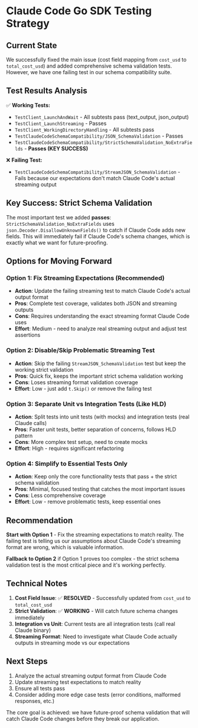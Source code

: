 # Claude Code Go SDK Testing Strategy

## Current State

We successfully fixed the main issue (cost field mapping from `cost_usd` to `total_cost_usd`) and added comprehensive schema validation tests. However, we have one failing test in our schema compatibility suite.

## Test Results Analysis

✅ **Working Tests:**

- `TestClient_LaunchAndWait` - All subtests pass (text_output, json_output)
- `TestClient_LaunchStreaming` - Passes
- `TestClient_WorkingDirectoryHandling` - All subtests pass
- `TestClaudeCodeSchemaCompatibility/JSON_SchemaValidation` - Passes
- `TestClaudeCodeSchemaCompatibility/StrictSchemaValidation_NoExtraFields` - **Passes (KEY SUCCESS)**

❌ **Failing Test:**

- `TestClaudeCodeSchemaCompatibility/StreamJSON_SchemaValidation` - Fails because our expectations don't match Claude Code's actual streaming output

## Key Success: Strict Schema Validation

The most important test we added **passes**: `StrictSchemaValidation_NoExtraFields` uses `json.Decoder.DisallowUnknownFields()` to catch if Claude Code adds new fields. This will immediately fail if Claude Code's schema changes, which is exactly what we want for future-proofing.

## Options for Moving Forward

### Option 1: Fix Streaming Expectations (Recommended)

- **Action**: Update the failing streaming test to match Claude Code's actual output format
- **Pros**: Complete test coverage, validates both JSON and streaming outputs
- **Cons**: Requires understanding the exact streaming format Claude Code uses
- **Effort**: Medium - need to analyze real streaming output and adjust test assertions

### Option 2: Disable/Skip Problematic Streaming Test

- **Action**: Skip the failing `StreamJSON_SchemaValidation` test but keep the working strict validation
- **Pros**: Quick fix, keeps the important strict schema validation working
- **Cons**: Loses streaming format validation coverage
- **Effort**: Low - just add `t.Skip()` or remove the failing test

### Option 3: Separate Unit vs Integration Tests (Like HLD)

- **Action**: Split tests into unit tests (with mocks) and integration tests (real Claude calls)
- **Pros**: Faster unit tests, better separation of concerns, follows HLD pattern
- **Cons**: More complex test setup, need to create mocks
- **Effort**: High - requires significant refactoring

### Option 4: Simplify to Essential Tests Only

- **Action**: Keep only the core functionality tests that pass + the strict schema validation
- **Pros**: Minimal, focused testing that catches the most important issues
- **Cons**: Less comprehensive coverage
- **Effort**: Low - remove problematic tests, keep essential ones

## Recommendation

**Start with Option 1** - Fix the streaming expectations to match reality. The failing test is telling us our assumptions about Claude Code's streaming format are wrong, which is valuable information.

**Fallback to Option 2** if Option 1 proves too complex - the strict schema validation test is the most critical piece and it's working perfectly.

## Technical Notes

1. **Cost Field Issue**: ✅ **RESOLVED** - Successfully updated from `cost_usd` to `total_cost_usd`
2. **Strict Validation**: ✅ **WORKING** - Will catch future schema changes immediately
3. **Integration vs Unit**: Current tests are all integration tests (call real Claude binary)
4. **Streaming Format**: Need to investigate what Claude Code actually outputs in streaming mode vs our expectations

## Next Steps

1. Analyze the actual streaming output format from Claude Code
2. Update streaming test expectations to match reality
3. Ensure all tests pass
4. Consider adding more edge case tests (error conditions, malformed responses, etc.)

The core goal is achieved: we have future-proof schema validation that will catch Claude Code changes before they break our application.
